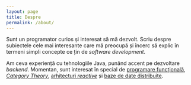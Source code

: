 ```yaml
---
layout: page
title: Despre
permalink: /about/
---
```


Sunt un programator curios și interesat să mă dezvolt.
Scriu despre subiectele cele mai interesante care mă preocupă
și încerc să explic în termeni simpli concepte ce țin de
*software development*.

Am ceva experiență cu tehnologiile Java, punând accent pe dezvoltare *backend*.
Momentan, sunt interesat în special
de [programare funcțională](https://elixir-lang.org/),
[*Category Theory*](https://bartoszmilewski.com/2014/10/28/category-theory-for-programmers-the-preface/),
[arhitecturi *reactive*](https://www.reactivemanifesto.org)
și [baze de date distribuite](http://cassandra.apache.org/).
